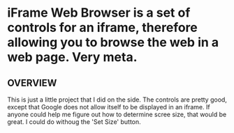 iFrame Web Browser is a set of controls for an iframe, therefore allowing you to browse the web in a web page. Very meta.
=========================================================================================================================

OVERVIEW
--------

This is just a little project that I did on the side. The controls are pretty good, except that Google does not allow itself to be displayed in an iframe. If anyone could help me figure out how to determine scree size, that would be great. I could do withoug the 'Set Size' button.